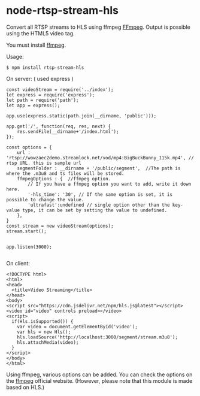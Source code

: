 node-rtsp-stream-hls
================

Convert all RTSP streams to HLS using ffmpeg [FFmpeg](https://github.com/FFmpeg/FFmpeg). Output is possible using the HTML5 video tag.

You must install [ffmpeg](https://ffmpeg.org/).


Usage:

```
$ npm install rtsp-stream-hls
```

On server: ( used express )
```
const videoStream = require('../index');
let express = require('express');
let path = require('path');
let app = express();

app.use(express.static(path.join(__dirname, 'public')));

app.get('/', function(req, res, next) {
    res.sendFile(__dirname+'/index.html');
});

const options = {
    url : 'rtsp://wowzaec2demo.streamlock.net/vod/mp4:BigBuckBunny_115k.mp4', // rtsp URL. this is sample url
    segmentFolder : __dirname + '/public/segment',  //The path is where the .m3u8 and ts files will be stored.
    ffmpegOptions : {  //ffmpeg option.
        // If you have a ffmpeg option you want to add, write it down here.
        '-hls_time': '30', // If the same option is set, it is possible to change the value.
        'ultrafast':undefined // single option other than the key-value type, it can be set by setting the value to undefined.
    },
}
const stream = new videoStream(options);
stream.start();


app.listen(3000);
    
```

On client:
```
<!DOCTYPE html>
<html>
<head>
  <title>Video Streaming</title>
</head>
<body>
<script src="https://cdn.jsdelivr.net/npm/hls.js@latest"></script>
<video id="video" controls preload></video>
<script>
  if(Hls.isSupported()) {
    var video = document.getElementById('video');
    var hls = new Hls();
    hls.loadSource('http://localhost:3000/segment/stream.m3u8');
    hls.attachMedia(video);
  }
</script>
</body>
</html>
```

Using ffmpeg, various options can be added. You can check the options on the [ffmpeg](https://ffmpeg.org/ffmpeg.html) official website.
(However, please note that this module is made based on HLS.)
